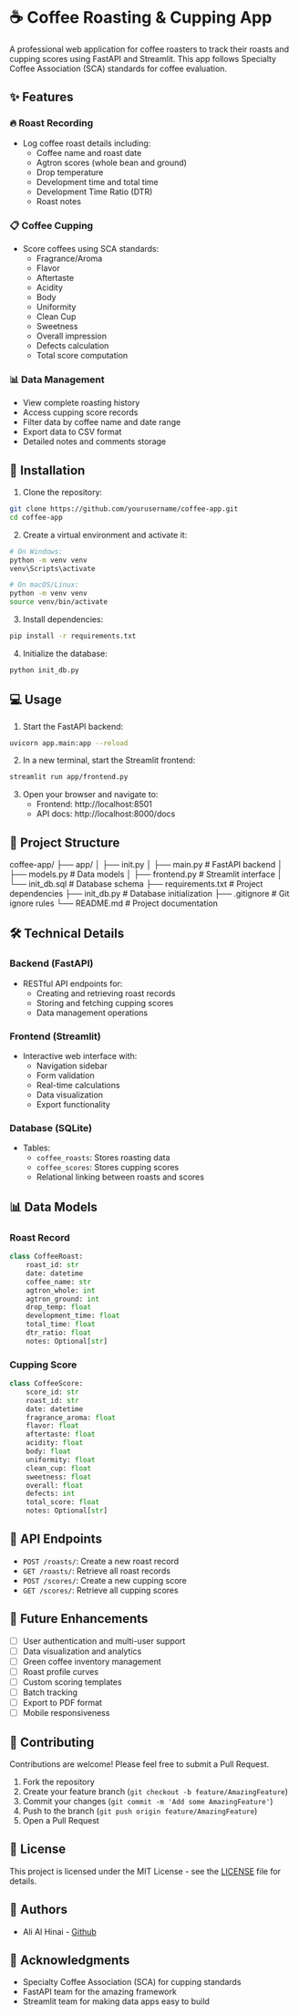 # ☕ Coffee Roasting & Cupping App

A professional web application for coffee roasters to track their roasts and cupping scores using FastAPI and Streamlit. This app follows Specialty Coffee Association (SCA) standards for coffee evaluation.

## ✨ Features

### 🔥 Roast Recording
- Log coffee roast details including:
  - Coffee name and roast date
  - Agtron scores (whole bean and ground)
  - Drop temperature
  - Development time and total time
  - Development Time Ratio (DTR)
  - Roast notes

### 📋 Coffee Cupping
- Score coffees using SCA standards:
  - Fragrance/Aroma
  - Flavor
  - Aftertaste
  - Acidity
  - Body
  - Uniformity
  - Clean Cup
  - Sweetness
  - Overall impression
  - Defects calculation
  - Total score computation

### 📊 Data Management
- View complete roasting history
- Access cupping score records
- Filter data by coffee name and date range
- Export data to CSV format
- Detailed notes and comments storage

## 🚀 Installation

1. Clone the repository:
```bash
git clone https://github.com/yourusername/coffee-app.git
cd coffee-app
```

2. Create a virtual environment and activate it:
```bash
# On Windows:
python -m venv venv
venv\Scripts\activate

# On macOS/Linux:
python -m venv venv
source venv/bin/activate
```

3. Install dependencies:
```bash
pip install -r requirements.txt
```

4. Initialize the database:
```bash
python init_db.py
```

## 💻 Usage

1. Start the FastAPI backend:
```bash
uvicorn app.main:app --reload
```

2. In a new terminal, start the Streamlit frontend:
```bash
streamlit run app/frontend.py
```

3. Open your browser and navigate to:
   - Frontend: http://localhost:8501
   - API docs: http://localhost:8000/docs

## 📁 Project Structure 
coffee-app/
├── app/
│ ├── init.py
│ ├── main.py # FastAPI backend
│ ├── models.py # Data models
│ ├── frontend.py # Streamlit interface
│ └── init_db.sql # Database schema
├── requirements.txt # Project dependencies
├── init_db.py # Database initialization
├── .gitignore # Git ignore rules
└── README.md # Project documentation


## 🛠️ Technical Details

### Backend (FastAPI)
- RESTful API endpoints for:
  - Creating and retrieving roast records
  - Storing and fetching cupping scores
  - Data management operations

### Frontend (Streamlit)
- Interactive web interface with:
  - Navigation sidebar
  - Form validation
  - Real-time calculations
  - Data visualization
  - Export functionality

### Database (SQLite)
- Tables:
  - `coffee_roasts`: Stores roasting data
  - `coffee_scores`: Stores cupping scores
  - Relational linking between roasts and scores

## 📊 Data Models

### Roast Record
```python
class CoffeeRoast:
    roast_id: str
    date: datetime
    coffee_name: str
    agtron_whole: int
    agtron_ground: int
    drop_temp: float
    development_time: float
    total_time: float
    dtr_ratio: float
    notes: Optional[str]
```

### Cupping Score
```python
class CoffeeScore:
    score_id: str
    roast_id: str
    date: datetime
    fragrance_aroma: float
    flavor: float
    aftertaste: float
    acidity: float
    body: float
    uniformity: float
    clean_cup: float
    sweetness: float
    overall: float
    defects: int
    total_score: float
    notes: Optional[str]
```

## 🔄 API Endpoints

- `POST /roasts/`: Create a new roast record
- `GET /roasts/`: Retrieve all roast records
- `POST /scores/`: Create a new cupping score
- `GET /scores/`: Retrieve all cupping scores

## 🎯 Future Enhancements

- [ ] User authentication and multi-user support
- [ ] Data visualization and analytics
- [ ] Green coffee inventory management
- [ ] Roast profile curves
- [ ] Custom scoring templates
- [ ] Batch tracking
- [ ] Export to PDF format
- [ ] Mobile responsiveness

## 🤝 Contributing

Contributions are welcome! Please feel free to submit a Pull Request.

1. Fork the repository
2. Create your feature branch (`git checkout -b feature/AmazingFeature`)
3. Commit your changes (`git commit -m 'Add some AmazingFeature'`)
4. Push to the branch (`git push origin feature/AmazingFeature`)
5. Open a Pull Request

## 📝 License

This project is licensed under the MIT License - see the [LICENSE](LICENSE) file for details.

## 👥 Authors

- Ali Al Hinai - [Github](https://github.com/xHinai)

## 🙏 Acknowledgments

- Specialty Coffee Association (SCA) for cupping standards
- FastAPI team for the amazing framework
- Streamlit team for making data apps easy to build

